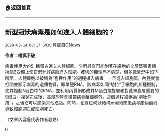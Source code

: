 ###  [:house:返回首頁](https://github.com/ourhimalayas/txt)
---

## 新型冠狀病毒是如何進入人體細胞的？
`2020-03-14 08:17 GM30` [轉載自GNews](https://gnews.org/zh-hant/141035/)

**作者：唯真不破**

病毒使用大的S-糖蛋白進入人體細胞。它們最有可能附著在細胞的血管緊張素轉換酶2受體上使它們允許病毒進入細胞。確切的機理尚不清楚，但多數情況中如下所示。人體細胞以被稱為“胞吞作用”的過程攝入病毒。一旦進入細胞質，內體就會打開並顯示病毒的遺傳物質，即單鏈RNA。該病毒如同“劫持”了細胞的某種機制，使其複制N蛋白中的RNA，並利用內質網形成其M蛋白螺旋層和對此螺旋層重要的S蛋白。複製完成後，高爾基體會攜帶病毒至細胞外，這個過程被稱為“胞吐作用”，之後它可以感染其他細胞。同時，在質粒網狀結構末端的應激病毒產物最終導致細胞凋亡或細胞死亡。



（文章內容僅代表作者觀點）

0
